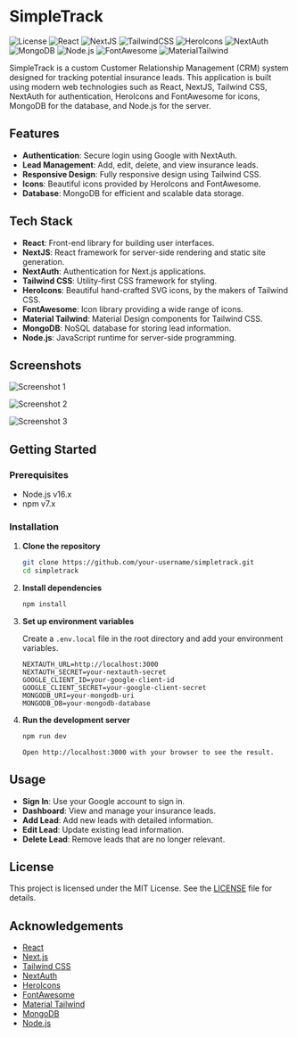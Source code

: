 # SimpleTrack

![License](https://img.shields.io/badge/license-MIT-blue.svg)
![React](https://img.shields.io/badge/React-v18.2.0-blue)
![NextJS](https://img.shields.io/badge/NextJS-v14.2.3-blue)
![TailwindCSS](https://img.shields.io/badge/TailwindCSS-v3.4.3-blue)
![HeroIcons](https://img.shields.io/badge/HeroIcons-v2.1.3-blue)
![NextAuth](https://img.shields.io/badge/NextAuth-v4.24.7-blue)
![MongoDB](https://img.shields.io/badge/MongoDB-v6.6.2-blue)
![Node.js](https://img.shields.io/badge/Node.js-v16.0.0-blue)
![FontAwesome](https://img.shields.io/badge/FontAwesome-v6.5.2-blue)
![MaterialTailwind](https://img.shields.io/badge/MaterialTailwind-v2.1.9-blue)

SimpleTrack is a custom Customer Relationship Management (CRM) system designed for tracking potential insurance leads. This application is built using modern web technologies such as React, NextJS, Tailwind CSS, NextAuth for authentication, HeroIcons and FontAwesome for icons, MongoDB for the database, and Node.js for the server.

## Features

- **Authentication**: Secure login using Google with NextAuth.
- **Lead Management**: Add, edit, delete, and view insurance leads.
- **Responsive Design**: Fully responsive design using Tailwind CSS.
- **Icons**: Beautiful icons provided by HeroIcons and FontAwesome.
- **Database**: MongoDB for efficient and scalable data storage.

## Tech Stack

- **React**: Front-end library for building user interfaces.
- **NextJS**: React framework for server-side rendering and static site generation.
- **NextAuth**: Authentication for Next.js applications.
- **Tailwind CSS**: Utility-first CSS framework for styling.
- **HeroIcons**: Beautiful hand-crafted SVG icons, by the makers of Tailwind CSS.
- **FontAwesome**: Icon library providing a wide range of icons.
- **Material Tailwind**: Material Design components for Tailwind CSS.
- **MongoDB**: NoSQL database for storing lead information.
- **Node.js**: JavaScript runtime for server-side programming.

## Screenshots

![Screenshot 1](https://github.com/adamrodgrs/simpletrack/assets/80862221/0e27f32b-b81c-4d3e-871e-17bffb4a3cab)

![Screenshot 2](https://github.com/adamrodgrs/simpletrack/assets/80862221/e8f7e1d9-c9a9-4fee-8eaa-f2dbe5d6fa5b)

![Screenshot 3](https://github.com/adamrodgrs/simpletrack/assets/80862221/02ac8165-8901-4dda-b98f-5a9827da1a04)

## Getting Started

### Prerequisites

- Node.js v16.x
- npm v7.x

### Installation

1. **Clone the repository**

   ```bash
   git clone https://github.com/your-username/simpletrack.git
   cd simpletrack
   ```

2. **Install dependencies**

   ```bash
   npm install
   ```

3. **Set up environment variables**

   Create a `.env.local` file in the root directory and add your environment variables.

   ```plaintext
   NEXTAUTH_URL=http://localhost:3000
   NEXTAUTH_SECRET=your-nextauth-secret
   GOOGLE_CLIENT_ID=your-google-client-id
   GOOGLE_CLIENT_SECRET=your-google-client-secret
   MONGODB_URI=your-mongodb-uri
   MONGODB_DB=your-mongodb-database
   ```

4. **Run the development server**
   ```bash
   npm run dev
   ```
   ```plaintext
   Open http://localhost:3000 with your browser to see the result.
   ```

## Usage

- **Sign In**: Use your Google account to sign in.
- **Dashboard**: View and manage your insurance leads.
- **Add Lead**: Add new leads with detailed information.
- **Edit Lead**: Update existing lead information.
- **Delete Lead**: Remove leads that are no longer relevant.

## License

This project is licensed under the MIT License. See the [LICENSE](LICENSE) file for details.

## Acknowledgements

- [React](https://reactjs.org/)
- [Next.js](https://nextjs.org/)
- [Tailwind CSS](https://tailwindcss.com/)
- [NextAuth](https://next-auth.js.org/)
- [HeroIcons](https://heroicons.com/)
- [FontAwesome](https://fontawesome.com/)
- [Material Tailwind](https://material-tailwind.com/)
- [MongoDB](https://www.mongodb.com/)
- [Node.js](https://nodejs.org/)
